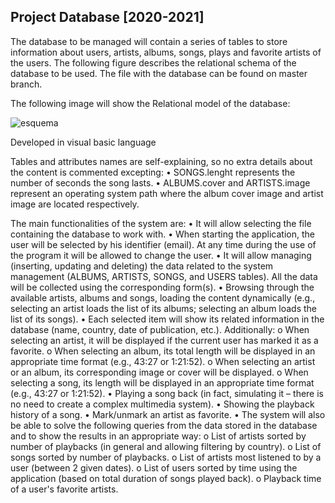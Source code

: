 ## Project Database [2020-2021]


The database to be managed will contain a series of tables to store information about users, artists, albums, songs, plays and favorite artists of the users.
The following figure describes the relational schema of the database to be used.
The file with the database can be found on master branch.

The following image will show the Relational model of the database:

![esquema](https://user-images.githubusercontent.com/72667996/120924467-320cd400-c6d4-11eb-93cb-3721e1c0eac6.PNG)



Developed in visual basic language

Tables and attributes names are self-explaining, so no extra details about the
content is commented excepting:
• SONGS.lenght represents the number of seconds the song lasts.
• ALBUMS.cover and ARTISTS.image represent an operating system path where the album cover image and artist image are located respectively.


The main functionalities of the system are:
• It will allow selecting the file containing the database to work with.
• When starting the application, the user will be selected by his identifier (email). At any time during the use of the program it will be allowed to change the user.
• It will allow managing (inserting, updating and deleting) the data related to the system management (ALBUMS, ARTISTS, SONGS, and USERS tables). All the data will be collected using the corresponding form(s).
• Browsing through the available artists, albums and songs, loading the content dynamically (e.g., selecting an artist loads the list of its albums; selecting an album loads the list of its songs).
• Each selected item will show its related information in the database (name, country, date of publication, etc.). Additionally:
  o When selecting an artist, it will be displayed if the current user has marked it as a favorite.
  o When selecting an album, its total length will be displayed in an appropriate time format (e.g., 43:27 or 1:21:52).
  o When selecting an artist or an album, its corresponding image or cover will be displayed.
  o When selecting a song, its length will be displayed in an appropriate time format (e.g., 43:27 or 1:21:52).
• Playing a song back (in fact, simulating it – there is no need to create a complex multimedia system).
• Showing the playback history of a song.
• Mark/unmark an artist as favorite.
• The system will also be able to solve the following queries from the data stored in the database and to show the results in an appropriate way:
  o List of artists sorted by number of playbacks (in general and allowing filtering by country).
  o List of songs sorted by number of playbacks.
  o List of artists most listened to by a user (between 2 given dates).
  o List of users sorted by time using the application (based on total duration of songs played back).
  o Playback time of a user's favorite artists.
